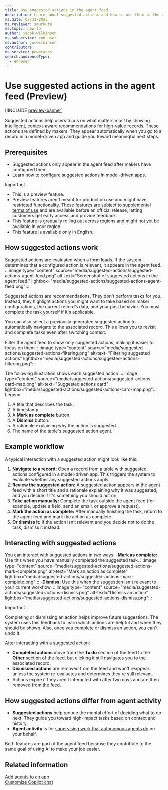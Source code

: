 ```yaml
---
title: Use suggested actions in the agent feed
description: Learn about suggested actions and how to use them in the agent feed.
ms.date: 07/31/2025
ms.reviewer: smurkute
ms.topic: how-to
author: jacob-wilkinson
ms.subservice: end-user
ms.author: jacwilkinson
contributors: 
ms.service: powerapps
search.audienceType: 
  - enduser
---
```

# Use suggested actions in the agent feed (Preview)

[!INCLUDE [preview-banner](~/../shared-content/shared/preview-includes/preview-banner.md)]

Suggested actions help users focus on what matters most by showing intelligent, context-aware recommendations for high-value records. These actions are defined by makers. They appear automatically when you go to a record in a model-driven app and guide you toward meaningful next steps.

## Prerequisites

- Suggested actions only appear in the agent feed after makers have configured them.
- Learn how to [configure suggested actions in model-driven apps](../maker/model-driven-apps/configure-suggested-actions.md).

> [!IMPORTANT]
>
> - This is a preview feature.
> - Preview features aren't meant for production use and might have restricted functionality. These features are subject to [supplemental terms of use](https://go.microsoft.com/fwlink/?linkid=2216214) and are available before an official release, letting customers get early access and provide feedback.
> - This feature is gradually rolling out across regions and might not yet be available in your region.
> - This feature is available only in English.

## How suggested actions work

Suggested actions are evaluated when a form loads. If the system determines that a configured action is relevant, it appears in the agent feed.
:::image type="content" source="media/suggested-actions/suggested-actions-agent-feed.png" alt-text="Screenshot of suggested actions in the agent feed." lightbox="media/suggested-actions/suggested-actions-agent-feed.png":::

Suggested actions are recommendations. They don't perform tasks for you. Instead, they highlight actions you might want to take based on maker configurations, the current record’s data, and your past behavior. You must complete the task yourself if it's applicable.

You can also select a previously generated suggested action to automatically navigate to the associated record. This allows you to revisit and complete tasks even after switching context.

Filter the agent feed to show only suggested actions, making it easier to focus on them.
:::image type="content" source="media/suggested-actions/suggested-actions-filtering.png" alt-text="Filtering suggested actions" lightbox="media/suggested-actions/suggested-actions-filtering.png":::

The following illustration shows each suggested action:
:::image type="content" source="media/suggested-actions/suggested-actions-card-map.png" alt-text="Suggested actions card" lightbox="media/suggested-actions/suggested-actions-card-map.png":::
Legend
1. A title that describes the task.
1. A timestamp.
1. A **Mark as complete** button.
1. A **Dismiss** button.
1. A rationale explaining why the action is suggested.
1. The name of the table's suggested action agent.


## Example workflow

A typical interaction with a suggested action might look like this:
1. **Navigate to a record:** Open a record from a table with suggested actions configured in a model-driven app. This triggers the system to evaluate whether any suggested actions apply.
1. **Review the suggested action:** A suggested action appears in the agent feed with a short title and a rationale explaining why it was suggested, and you decide if it's something you should act on.
1. **Take action manually:** Complete the task outside the agent feed (for example, update a field, send an email, or approve a request).
1. **Mark the action as complete:** After manually finishing the task, return to the agent feed and mark the action as complete.
1. **Or dismiss it:** If the action isn’t relevant and you decide not to do the task, dismiss it instead.

## Interacting with suggested actions

You can interact with suggested actions in two ways:
-**Mark as complete:** Use this when you have manually completed the suggested task.
:::image type="content" source="media/suggested-actions/suggested-actions-mark-complete.png" alt-text="Mark an action as complete" lightbox="media/suggested-actions/suggested-actions-mark-complete.png":::
-**Dismiss:** Use this when the suggestion isn't relevant to your current workflow.
:::image type="content" source="media/suggested-actions/suggested-actions-dismiss.png" alt-text="Dismiss an action" lightbox="media/suggested-actions/suggested-actions-dismiss.png":::

> [!IMPORTANT]
> Completing or dismissing an action helps improve future suggestions. The system uses this feedback to learn which actions are helpful and when they should be shown. Also, once you complete or dismiss an action, you can't undo it.

After interacting with a suggested action:
- **Completed actions** move from the **To do** section of the feed to the **Other** section of the feed, but clicking it still navigates you to the associated record.
- **Dismissed actions** are removed from the feed and won't reappear unless the system re-evaluates and determines they're still relevant.
- Actions expire if they aren't interacted with after two days and are then removed from the feed.

## How suggested actions differ from agent activity
- **Suggested actions** help reduce the mental effort of deciding what to do next. They guide you toward high-impact tasks based on context and history.
- **Agent activity** is for [supervising work that autonomous agents do](supervise-agents-with-agent-feed.md) on your behalf.

Both features are part of the agent feed because they contribute to the same goal of using AI to make your job easier.

## Related information

[Add agents to an app](../maker/model-driven-apps/add-agents-to-app.md)  
[Customize Copilot chat](../maker/model-driven-apps/customize-copilot-chat.md)

